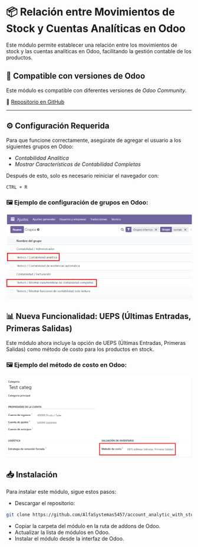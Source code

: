 # 📦 Relación entre Movimientos de Stock y Cuentas Analíticas en Odoo

Este módulo permite establecer una relación entre los movimientos de stock y las cuentas analíticas en Odoo, facilitando la gestión contable de los productos.

## 🚀 Compatible con versiones de Odoo  
Este módulo es compatible con diferentes versiones de *Odoo Community*.  

🔗 [Repositorio en GitHub](https://github.com/AlfaSystemas5457/account_analytic_with_stock)

---

## ⚙ Configuración Requerida  

Para que funcione correctamente, asegúrate de agregar el usuario a los siguientes grupos en Odoo:  

- *Contabilidad Analítica*  
- *Mostrar Características de Contabilidad Completas*  

Después de esto, solo es necesario reiniciar el navegador con:  
```bash
CTRL + R
```

### 🖼️ Ejemplo de configuración de grupos en Odoo:

![Grupos de contabilidad.png](./static/description/assets/Grupos%20de%20contabilidad.png)

## 📊 Nueva Funcionalidad: UEPS (Últimas Entradas, Primeras Salidas)

Este módulo ahora incluye la opción de UEPS (Últimas Entradas, Primeras Salidas) como método de costo para los productos en stock.

### 🖼️ Ejemplo del método de costo en Odoo:

![Metodo de costo](./static/description/assets/Metodo%20de%20costo.png)

## 📥 Instalación

Para instalar este módulo, sigue estos pasos:

- Descargar el repositorio:

```bash
git clone https://github.com/AlfaSystemas5457/account_analytic_with_stock.git
```
- Copiar la carpeta del módulo en la ruta de addons de Odoo.
- Actualizar la lista de módulos en Odoo.
- Instalar el módulo desde la interfaz de Odoo.
